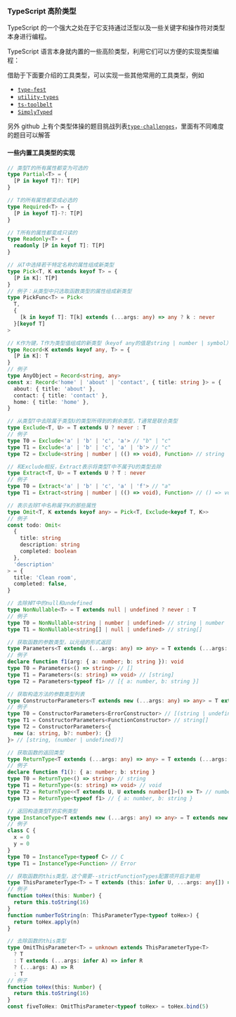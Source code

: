 [meta]: typescript "title: 'Typescript高阶类型', keywords: 'high, senior, type', date: '2020-08-03'"

### TypeScript 高阶类型

TypeScript 的一个强大之处在于它支持通过泛型以及一些关键字和操作符对类型本身进行编程。

TypeScript 语言本身就内置的一些高阶类型，利用它们可以方便的实现类型编程：

借助于下面要介绍的工具类型，可以实现一些其他常用的工具类型，例如

- [`type-fest`](https://github.com/sindresorhus/type-fest)
- [`utility-types`](https://github.com/piotrwitek/utility-types)
- [`ts-toolbelt`](https://github.com/millsp/ts-toolbelt)
- [`SimplyTyped`](https://github.com/andnp/SimplyTyped)

另外 github 上有个类型体操的题目挑战列表[`type-challenges`](https://github.com/type-challenges/type-challenges)，里面有不同难度的题目可以解答

#### 一些内置工具类型的实现

```typescript
// 类型T的所有属性都变为可选的
type Partial<T> = {
  [P in keyof T]?: T[P]
}

// T的所有属性都变成必选的
type Required<T> = {
  [P in keyof T]-?: T[P]
}

// T所有的属性都变成只读的
type Readonly<T> = {
  readonly [P in keyof T]: T[P]
}
```

```typescript
// 从T中选择若干特定名称的属性组成新类型
type Pick<T, K extends keyof T> = {
  [P in K]: T[P]
}
// 例子：从类型中只选取函数类型的属性组成新类型
type PickFunc<T> = Pick<
  T,
  {
    [k in keyof T]: T[k] extends (...args: any) => any ? k : never
  }[keyof T]
>

// K作为键，T作为类型值组成的新类型（keyof any的值是string | number | symbol）
type Record<K extends keyof any, T> = {
  [P in K]: T
}
// 例子
type AnyObject = Record<string, any>
const x: Record<'home' | 'about' | 'contact', { title: string }> = {
  about: { title: 'about' },
  contact: { title: 'contact' },
  home: { title: 'home' },
}

// 从类型T中去除属于类型U的类型所得到的剩余类型，T通常是联合类型
type Exclude<T, U> = T extends U ? never : T
// 例子
type T0 = Exclude<'a' | 'b' | 'c', 'a'> // "b" | "c"
type T1 = Exclude<'a' | 'b' | 'c', 'a' | 'b'> // "c"
type T2 = Exclude<string | number | (() => void), Function> // string | number

// 和Exclude相反，Extract表示将类型T中不属于U的类型去除
type Extract<T, U> = T extends U ? T : never
// 例子
type T0 = Extract<'a' | 'b' | 'c', 'a' | 'f'> // "a"
type T1 = Extract<string | number | (() => void), Function> // () => void

// 表示去除T中名称属于K的那些属性
type Omit<T, K extends keyof any> = Pick<T, Exclude<keyof T, K>>
// 例子
const todo: Omit<
  {
    title: string
    description: string
    completed: boolean
  },
  'description'
> = {
  title: 'Clean room',
  completed: false,
}

// 去除掉T中的null和undefined
type NonNullable<T> = T extends null | undefined ? never : T
// 例子
type T0 = NonNullable<string | number | undefined> // string | number
type T1 = NonNullable<string[] | null | undefined> // string[]
```

```typescript
// 获取函数的参数类型，以元组的形式返回
type Parameters<T extends (...args: any) => any> = T extends (...args: infer P) => any ? P : never
// 例子
declare function f1(arg: { a: number; b: string }): void
type T0 = Parameters<() => string> // []
type T1 = Parameters<(s: string) => void> // [string]
type T2 = Parameters<typeof f1> // [{ a: number, b: string }]

// 获取构造方法的参数类型列表
type ConstructorParameters<T extends new (...args: any) => any> = T extends new (...args: infer P) => any ? P : never
// 例子
type T0 = ConstructorParameters<ErrorConstructor> // [(string | undefined)?]
type T1 = ConstructorParameters<FunctionConstructor> // string[]
type T2 = ConstructorParameters<{
  new (a: string, b?: number): {}
}> // [string, (number | undefined)?]

// 获取函数的返回类型
type ReturnType<T extends (...args: any) => any> = T extends (...args: any) => infer R ? R : any
// 例子
declare function f1(): { a: number; b: string }
type T0 = ReturnType<() => string> // string
type T1 = ReturnType<(s: string) => void> // void
type T2 = ReturnType<<T extends U, U extends number[]>() => T> // number[]
type T3 = ReturnType<typeof f1> // { a: number, b: string }

// 返回构造类型T的实例类型
type InstanceType<T extends new (...args: any) => any> = T extends new (...args: any) => infer R ? R : any
// 例子
class C {
  x = 0
  y = 0
}
type T0 = InstanceType<typeof C> // C
type T1 = InstanceType<Function> // Error

// 获取函数的this类型，这个需要--strictFunctionTypes配置项开启才能用
type ThisParameterType<T> = T extends (this: infer U, ...args: any[]) => any ? U : unknown
// 例子
function toHex(this: Number) {
  return this.toString(16)
}
function numberToString(n: ThisParameterType<typeof toHex>) {
  return toHex.apply(n)
}

// 去除函数的this类型
type OmitThisParameter<T> = unknown extends ThisParameterType<T>
  ? T
  : T extends (...args: infer A) => infer R
  ? (...args: A) => R
  : T
// 例子
function toHex(this: Number) {
  return this.toString(16)
}
const fiveToHex: OmitThisParameter<typeof toHex> = toHex.bind(5)
```
